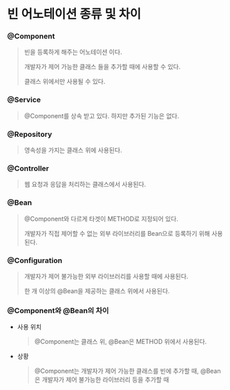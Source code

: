 # 빈 어노테이션 종류 및 차이

### @Component

> 빈을 등록하게 해주는 어노테이션 이다.
>
> 개발자가 제어 가능한 클래스 들을 추가할 때에 사용할 수 있다.
>
> 클래스 위에서만 사용될 수 있다.

### @Service

> @Component를 상속 받고 있다. 하지만 추가된 기능은 없다.

### @Repository

> 영속성을 가지는 클래스 위에 사용된다.

### @Controller

> 웹 요청과 응답을 처리하는 클래스에서 사용된다.

### @Bean

> @Component와 다르게 타겟이 METHOD로 지정되어 있다.
>
> 개발자가 직접 제어할 수 없는 외부 라이브러리를 Bean으로 등록하기 위해 사용된다.

### @Configuration

> 개발자가 제어 불가능한 외부 라이브러리를 사용할 때에 사용된다.
>
> 한 개 이상의 @Bean을 제공하는 클래스 위에서 사용된다.

### @Component와 @Bean의 차이

- 사용 위치

  > @Component는 클래스 위, @Bean은 METHOD 위에서 사용된다.

- 상황

  > @Component는 개발자가 제어 가능한 클래스를 빈에 추가할 때, @Bean은 개발자가 제어 불가능한 라이브러리 등을 추가할 때